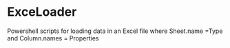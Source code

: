 # ExceLoader
Powershell scripts for loading data in an Excel file where Sheet.name =Type and Column.names = Properties

